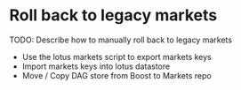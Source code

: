 # Roll back to legacy markets

TODO: Describe how to manually roll back to legacy markets

* Use the lotus markets script to export markets keys
* Import markets keys into lotus datastore
* Move / Copy DAG store from Boost to Markets repo
